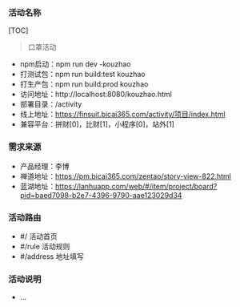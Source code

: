 ### 活动名称
[TOC]
> 口罩活动
- npm启动：npm run dev -kouzhao
- 打测试包：npm run build:test kouzhao
- 打生产包：npm run build:prod kouzhao
- 访问地址：http://localhost:8080/kouzhao.html
- 部署目录：/activity
- 线上地址：https://finsuit.bicai365.com/activity/项目/index.html
- 兼容平台：拼财[0]，比财[1]，小程序[0]，站外[1]

### 需求来源
- 产品经理：李博
- 禅道地址：https://pm.bicai365.com/zentao/story-view-822.html
- 蓝湖地址：https://lanhuapp.com/web/#/item/project/board?pid=baed7098-b2e7-4396-9790-aae123029d34

### 活动路由
- #/ 活动首页
- #/rule 活动规则
- #/address 地址填写

### 活动说明
- ...


